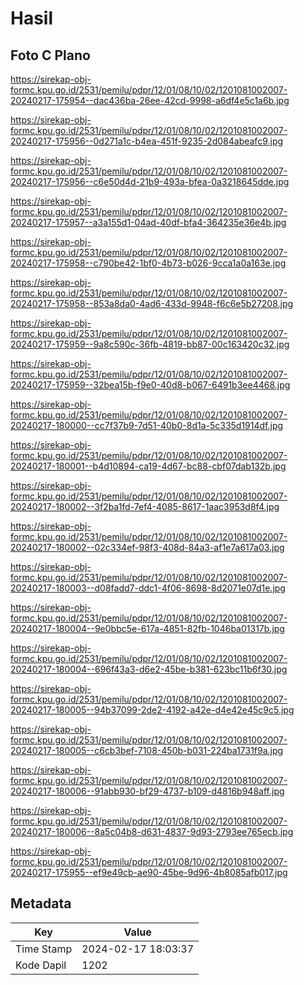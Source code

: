 # Hasil

## Foto C Plano

https://sirekap-obj-formc.kpu.go.id/2531/pemilu/pdpr/12/01/08/10/02/1201081002007-20240217-175954--dac436ba-26ee-42cd-9998-a6df4e5c1a6b.jpg

https://sirekap-obj-formc.kpu.go.id/2531/pemilu/pdpr/12/01/08/10/02/1201081002007-20240217-175956--0d271a1c-b4ea-451f-9235-2d084abeafc9.jpg

https://sirekap-obj-formc.kpu.go.id/2531/pemilu/pdpr/12/01/08/10/02/1201081002007-20240217-175956--c6e50d4d-21b9-493a-bfea-0a3218645dde.jpg

https://sirekap-obj-formc.kpu.go.id/2531/pemilu/pdpr/12/01/08/10/02/1201081002007-20240217-175957--a3a155d1-04ad-40df-bfa4-364235e36e4b.jpg

https://sirekap-obj-formc.kpu.go.id/2531/pemilu/pdpr/12/01/08/10/02/1201081002007-20240217-175958--c790be42-1bf0-4b73-b026-9cca1a0a163e.jpg

https://sirekap-obj-formc.kpu.go.id/2531/pemilu/pdpr/12/01/08/10/02/1201081002007-20240217-175958--853a8da0-4ad6-433d-9948-f6c6e5b27208.jpg

https://sirekap-obj-formc.kpu.go.id/2531/pemilu/pdpr/12/01/08/10/02/1201081002007-20240217-175959--9a8c590c-36fb-4819-bb87-00c163420c32.jpg

https://sirekap-obj-formc.kpu.go.id/2531/pemilu/pdpr/12/01/08/10/02/1201081002007-20240217-175959--32bea15b-f9e0-40d8-b067-6491b3ee4468.jpg

https://sirekap-obj-formc.kpu.go.id/2531/pemilu/pdpr/12/01/08/10/02/1201081002007-20240217-180000--cc7f37b9-7d51-40b0-8d1a-5c335d1914df.jpg

https://sirekap-obj-formc.kpu.go.id/2531/pemilu/pdpr/12/01/08/10/02/1201081002007-20240217-180001--b4d10894-ca19-4d67-bc88-cbf07dab132b.jpg

https://sirekap-obj-formc.kpu.go.id/2531/pemilu/pdpr/12/01/08/10/02/1201081002007-20240217-180002--3f2ba1fd-7ef4-4085-8617-1aac3953d8f4.jpg

https://sirekap-obj-formc.kpu.go.id/2531/pemilu/pdpr/12/01/08/10/02/1201081002007-20240217-180002--02c334ef-98f3-408d-84a3-af1e7a617a03.jpg

https://sirekap-obj-formc.kpu.go.id/2531/pemilu/pdpr/12/01/08/10/02/1201081002007-20240217-180003--d08fadd7-ddc1-4f06-8698-8d2071e07d1e.jpg

https://sirekap-obj-formc.kpu.go.id/2531/pemilu/pdpr/12/01/08/10/02/1201081002007-20240217-180004--9e0bbc5e-617a-4851-82fb-1046ba01317b.jpg

https://sirekap-obj-formc.kpu.go.id/2531/pemilu/pdpr/12/01/08/10/02/1201081002007-20240217-180004--696f43a3-d6e2-45be-b381-623bc11b6f30.jpg

https://sirekap-obj-formc.kpu.go.id/2531/pemilu/pdpr/12/01/08/10/02/1201081002007-20240217-180005--94b37099-2de2-4192-a42e-d4e42e45c9c5.jpg

https://sirekap-obj-formc.kpu.go.id/2531/pemilu/pdpr/12/01/08/10/02/1201081002007-20240217-180005--c6cb3bef-7108-450b-b031-224ba1731f9a.jpg

https://sirekap-obj-formc.kpu.go.id/2531/pemilu/pdpr/12/01/08/10/02/1201081002007-20240217-180006--91abb930-bf29-4737-b109-d4816b948aff.jpg

https://sirekap-obj-formc.kpu.go.id/2531/pemilu/pdpr/12/01/08/10/02/1201081002007-20240217-180006--8a5c04b8-d631-4837-9d93-2793ee765ecb.jpg

https://sirekap-obj-formc.kpu.go.id/2531/pemilu/pdpr/12/01/08/10/02/1201081002007-20240217-175955--ef9e49cb-ae90-45be-9d96-4b8085afb017.jpg


## Metadata

| Key        | Value               |
| ---------- | ------------------- |
| Time Stamp | 2024-02-17 18:03:37 |
| Kode Dapil | 1202                |



